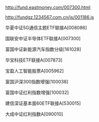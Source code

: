 http://fund.eastmoney.com/007300.html

http://fundgz.1234567.com.cn/js/001186.js

华夏中证5G通信主题ETF联接A[008086]

国联安中证半导体ETF联接A[007300]

富国中证新能源汽车指数分级[161028]

华宝科技ETF联接A[007873]

宝盈人工智能股票A[005962]

富国沪深300指数增强[100038]

富国中证红利指数增强[100032]

建信深证基本面60ETF联接A[530015]

大成中证红利指数A[090010]

